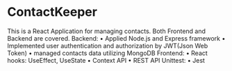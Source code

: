 # ContactKeeper

This is a React Application for managing contacts. Both Frontend and Backend are covered.
Backend: 
• Applied Node.js and Express framework 
• Implemented user authentication and authorization by JWT(Json Web Token)
• managed contacts data utilizing MongoDB
Frontend:
• React hooks: UseEffect, UseState
• Context API
• REST API
Unittest:
• Jest
